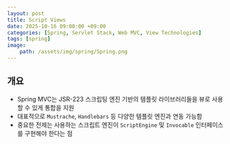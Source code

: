 ```yaml
---
layout: post
title: Script Views
date: 2025-10-16 09:00:00 +09:00
categories: [Spring, Servlet Stack, Web MVC, View Technologies]
tags: [spring]
image:
    path: /assets/img/spring/Spring.png
---
```


## 개요

- Spring MVC는 JSR-223 스크립팅 엔진 기반의 템플릿 라이브러리들을 뷰로 사용할 수 있게 통합을 지원
- 대표적으로 `Mustrache`, `Handlebars` 등 다양한 템플릿 엔진과 연동 가능함
- 중요한 전제는 사용하는 스크립트 엔진이 `ScriptEngine` 및 `Invocable` 인터페이스를 구현해야 한다는 점

<br>